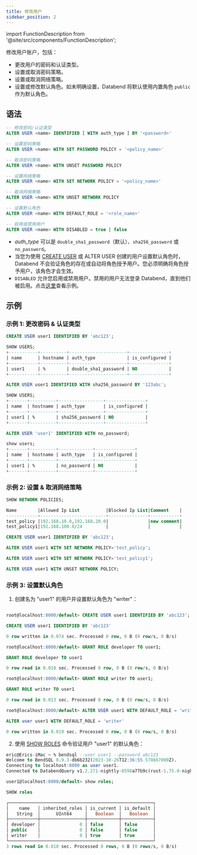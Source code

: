 ```yaml
---
title: 修改用户
sidebar_position: 2
---
```

import FunctionDescription from '@site/src/components/FunctionDescription';

<FunctionDescription description="引入或更新: v1.2.424"/>

修改用户账户，包括：

- 更改用户的密码和认证类型。
- 设置或取消密码策略。
- 设置或取消网络策略。
- 设置或修改默认角色。如未明确设置，Databend 将默认使用内置角色 `public` 作为默认角色。

## 语法

```sql
-- 修改密码/认证类型
ALTER USER <name> IDENTIFIED [ WITH auth_type ] BY '<password>'

-- 设置密码策略
ALTER USER <name> WITH SET PASSWORD POLICY = '<policy_name>'

-- 取消密码策略
ALTER USER <name> WITH UNSET PASSWORD POLICY

-- 设置网络策略
ALTER USER <name> WITH SET NETWORK POLICY = '<policy_name>'

-- 取消网络策略
ALTER USER <name> WITH UNSET NETWORK POLICY

-- 设置默认角色
ALTER USER <name> WITH DEFAULT_ROLE = '<role_name>'

-- 启用或禁用用户
ALTER USER <name> WITH DISABLED = true | false
```

- *auth_type* 可以是 `double_sha1_password`（默认）、`sha256_password` 或 `no_password`。
- 当您为使用 [CREATE USER](01-user-create-user.md) 或 ALTER USER 创建的用户设置默认角色时，Databend 不会验证角色的存在或自动将角色授予用户。您必须明确将角色授予用户，该角色才会生效。
- `DISABLED` 允许您启用或禁用用户。禁用的用户无法登录 Databend，直到他们被启用。点击[这里](01-user-create-user.md#example-5-creating-user-in-disabled-state)查看示例。

## 示例

### 示例 1: 更改密码 & 认证类型

```sql
CREATE USER user1 IDENTIFIED BY 'abc123';

SHOW USERS;
+-----------+----------+----------------------+---------------+
| name      | hostname | auth_type            | is_configured |
+-----------+----------+----------------------+---------------+
| user1     | %        | double_sha1_password | NO            |
+-----------+----------+----------------------+---------------+

ALTER USER user1 IDENTIFIED WITH sha256_password BY '123abc';

SHOW USERS;
+-------+----------+-----------------+---------------+
| name  | hostname | auth_type       | is_configured |
+-------+----------+-----------------+---------------+
| user1 | %        | sha256_password | NO            |
+-------+----------+-----------------+---------------+

ALTER USER 'user1' IDENTIFIED WITH no_password;

show users;
+-------+----------+-------------+---------------+
| name  | hostname | auth_type   | is_configured |
+-------+----------+-------------+---------------+
| user1 | %        | no_password | NO            |
+-------+----------+-------------+---------------+
```

### 示例 2: 设置 & 取消网络策略

```sql
SHOW NETWORK POLICIES;

Name        |Allowed Ip List          |Blocked Ip List|Comment    |
------------+-------------------------+---------------+-----------+
test_policy |192.168.10.0,192.168.20.0|               |new comment|
test_policy1|192.168.100.0/24         |               |           |

CREATE USER user1 IDENTIFIED BY 'abc123';

ALTER USER user1 WITH SET NETWORK POLICY='test_policy';

ALTER USER user1 WITH SET NETWORK POLICY='test_policy1';

ALTER USER user1 WITH UNSET NETWORK POLICY;
```

### 示例 3: 设置默认角色

1. 创建名为 "user1" 的用户并设置默认角色为 "writer"：

```sql title='以用户 "root" 连接：'

root@localhost:8000/default> CREATE USER user1 IDENTIFIED BY 'abc123';

CREATE USER user1 IDENTIFIED BY 'abc123'

0 row written in 0.074 sec. Processed 0 row, 0 B (0 row/s, 0 B/s)

root@localhost:8000/default> GRANT ROLE developer TO user1;

GRANT ROLE developer TO user1

0 row read in 0.018 sec. Processed 0 row, 0 B (0 row/s, 0 B/s)

root@localhost:8000/default> GRANT ROLE writer TO user1;

GRANT ROLE writer TO user1

0 row read in 0.013 sec. Processed 0 row, 0 B (0 row/s, 0 B/s)

root@localhost:8000/default> ALTER USER user1 WITH DEFAULT_ROLE = 'writer';

ALTER user user1 WITH DEFAULT_ROLE = 'writer'

0 row written in 0.019 sec. Processed 0 row, 0 B (0 row/s, 0 B/s)
```

2. 使用 [SHOW ROLES](04-user-show-roles.md) 命令验证用户 "user1" 的默认角色：

```sql title='以用户 "user1" 连接：'
eric@Erics-iMac ~ % bendsql --user user1 --password abc123
Welcome to BendSQL 0.9.3-db6b232(2023-10-26T12:36:55.578667000Z).
Connecting to localhost:8000 as user user1.
Connected to DatabendQuery v1.2.271-nightly-0598a77b9c(rust-1.75.0-nightly-2023-12-26T11:29:04.266265000Z)

user1@localhost:8000/default> show roles;

SHOW roles

┌───────────────────────────────────────────────────────┐
│    name   │ inherited_roles │ is_current │ is_default │
│   String  │      UInt64     │   Boolean  │   Boolean  │
├───────────┼─────────────────┼────────────┼────────────┤
│ developer │               0 │ false      │ false      │
│ public    │               0 │ false      │ false      │
│ writer    │               0 │ true       │ true       │
└───────────────────────────────────────────────────────┘
3 rows read in 0.010 sec. Processed 0 rows, 0 B (0 rows/s, 0 B/s)
```